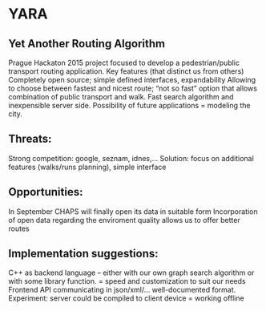 # YARA
## Yet Another Routing Algorithm
Prague Hackaton 2015 project focused to develop a pedestrian/public transport routing application.
Key features (that distinct us from others)
Completely open source; simple defined interfaces, expandability
Allowing to choose between fastest and nicest route; “not so fast” option that allows combination of public transport and walk. 
Fast search algorithm and inexpensible server side. Possibility of future applications = modeling the city.

## Threats:
Strong competition: google, seznam, idnes,… Solution: focus on additional features (walks/runs planning), simple interface


## Opportunities:
In September CHAPS will finally open its data in suitable form
Incorporation of open data regarding the enviroment quality allows us to offer better routes



## Implementation suggestions:
C++ as backend language – either with our own graph search algorithm or with some library function. = speed and customization to suit our needs
Frontend API communicating in json/xml/… well-documented format.
Experiment: server could be compiled to client device = working offline
